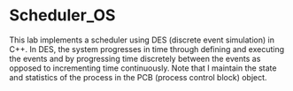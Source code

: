 # Scheduler_OS
This lab implements a scheduler using DES (discrete event simulation) in C++. In DES, the system progresses in time through defining and executing the events and by progressing time discretely between the events as opposed to incrementing time continuously. Note that I maintain the state and statistics of the process in the PCB (process control block) object.
